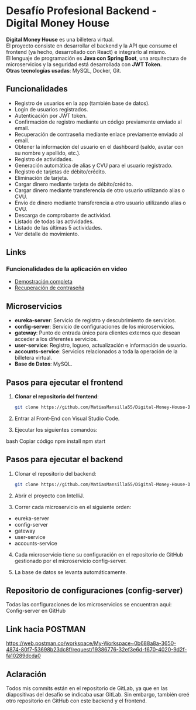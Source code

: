 # Desafío Profesional Backend - Digital Money House

**Digital Money House** es una billetera virtual.  
El proyecto consiste en desarrollar el backend y la API que consume el frontend (ya hecho, desarrollado con React) e integrarlo al mismo.  
El lenguaje de programación es **Java con Spring Boot**, una arquitectura de microservicios y la seguridad está desarrollada con **JWT Token**.  
**Otras tecnologías usadas**: MySQL, Docker, Git.

## Funcionalidades

- Registro de usuarios en la app (también base de datos).
- Login de usuarios registrados.
- Autenticación por JWT token.
- Confirmación de registro mediante un código previamente enviado al email.
- Recuperación de contraseña mediante enlace previamente enviado al email.
- Obtener la información del usuario en el dashboard (saldo, avatar con su nombre y apellido, etc.).
- Registro de actividades.
- Generación automática de alias y CVU para el usuario registrado.
- Registro de tarjetas de débito/crédito.
- Eliminación de tarjeta.
- Cargar dinero mediante tarjeta de débito/crédito.
- Cargar dinero mediante transferencia de otro usuario utilizando alias o CVU.
- Envío de dinero mediante transferencia a otro usuario utilizando alias o CVU.
- Descarga de comprobante de actividad.
- Listado de todas las actividades.
- Listado de las últimas 5 actividades.
- Ver detalle de movimiento.

## Links

### Funcionalidades de la aplicación en video
- [Demostración completa](https://drive.google.com/file/d/12a3iOK3Yqokq_44ui74sezusXET9Gpmt/view?usp=sharing)
- [Recuperación de contraseña](https://drive.google.com/file/d/1wqE5vk_NEf613xCrRDaKLXNecKEPIXJg/view?usp=sharing)

## Microservicios

- **eureka-server**: Servicio de registro y descubrimiento de servicios.
- **config-server**: Servicio de configuraciones de los microservicios.
- **gateway**: Punto de entrada único para clientes externos que desean acceder a los diferentes servicios.
- **user-service**: Registro, logueo, actualización e información de usuario.
- **accounts-service**: Servicios relacionados a toda la operación de la billetera virtual.
- **Base de Datos**: MySQL.

## Pasos para ejecutar el frontend

1. **Clonar el repositorio del frontend**:  
   ```bash
   git clone https://github.com/MatiasMansilla55/Digital-Money-House-Desaf-o-Back-Front/tree/main
2. Entrar al Front-End con Visual Studio Code.

3. Ejecutar los siguientes comandos:

bash
Copiar código
   npm install
   npm start
## Pasos para ejecutar el backend

1. Clonar el repositorio del backend:
   ```bash
   git clone https://github.com/MatiasMansilla55/Digital-Money-House-Desaf-o-Back-Front/tree/main
2. Abrir el proyecto con IntelliJ.

3. Correr cada microservicio en el siguiente orden:

- eureka-server
- config-server
- gateway
- user-service
- accounts-service
4. Cada microservicio tiene su configuración en el repositorio de GitHub gestionado por el microservicio config-server.

5. La base de datos se levanta automáticamente.

## Repositorio de configuraciones (config-server)
Todas las configuraciones de los microservicios se encuentran aquí:
Config-server en GitHub
## Link hacia POSTMAN
https://web.postman.co/workspace/My-Workspace~0b688a8a-3650-4874-80f7-53698b23dc8f/request/19386776-32ef3e6d-f670-4020-9d2f-fa10289dcda0

## Aclaración
Todos mis commits están en el repositorio de GitLab, ya que en las diapositivas del desafío se indicaba usar GitLab.
Sin embargo, también creé otro repositorio en GitHub con este backend y el frontend.
